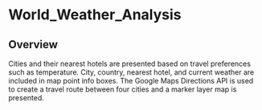 # World_Weather_Analysis

## Overview

Cities and their nearest hotels are presented based on travel preferences such as temperature. City, country, nearest hotel, and current weather are included in map point info boxes. The Google Maps Directions API is used to create a travel route between four cities and a marker layer map is presented.
